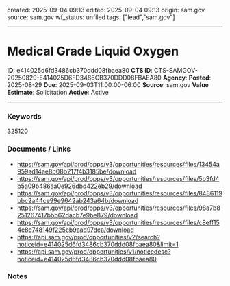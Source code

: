 created: 2025-09-04 09:13
edited: 2025-09-04 09:13
origin: sam.gov
source: sam.gov
wf_status: unfiled
tags: ["lead","sam.gov"]

---

# Medical Grade Liquid Oxygen

**ID**: e414025d6fd3486cb370ddd08fbaea80
**CTS ID**: CTS-SAMGOV-20250829-E414025D6FD3486CB370DDD08FBAEA80
**Agency**: 
**Posted**: 2025-08-29
**Due**: 2025-09-03T11:00:00-06:00
**Source**: sam.gov
**Value Estimate**: Solicitation
**Active**: Active

---

### Keywords
325120

### Documents / Links
- <https://sam.gov/api/prod/opps/v3/opportunities/resources/files/13454a959ad14ae8b08b217f4b3185be/download>
- <https://sam.gov/api/prod/opps/v3/opportunities/resources/files/5b3fd4b5a09b486aa0e926dbd422eb29/download>
- <https://sam.gov/api/prod/opps/v3/opportunities/resources/files/8486119bbc2a44ce99e9642ab243a64b/download>
- <https://sam.gov/api/prod/opps/v3/opportunities/resources/files/98a7b8251267417bbb62dacb7e9be879/download>
- <https://sam.gov/api/prod/opps/v3/opportunities/resources/files/c8eff154e8c748149f225eb9aad97dca/download>
- <https://api.sam.gov/prod/opportunities/v2/search?noticeid=e414025d6fd3486cb370ddd08fbaea80&limit=1>
- <https://api.sam.gov/prod/opportunities/v1/noticedesc?noticeid=e414025d6fd3486cb370ddd08fbaea80>

### Notes

